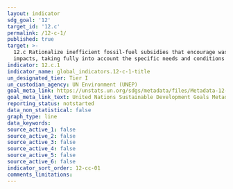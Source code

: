 ```yaml
---
layout: indicator
sdg_goal: '12'
target_id: '12.c'
permalink: /12-c-1/
published: true
target: >-
  12.c Rationalize inefficient fossil-fuel subsidies that encourage wasteful consumption by removing market distortions, in accordance with national circumstances, including by restructuring taxation and phasing out those harmful subsidies, where they exist, to reflect their environmental
  impacts, taking fully into account the specific needs and conditions of developing countries and minimizing the possible adverse impacts on their development in a manner that protects the poor and the affected communities
indicator: 12.c.1
indicator_name: global_indicators.12-c-1-title
un_designated_tier: Tier I
un_custodian_agency: UN Environment (UNEP)
goal_meta_link: https://unstats.un.org/sdgs/metadata/files/Metadata-12-0c-01.pdf
goal_meta_link_text: United Nations Sustainable Development Goals Metadata (PDF 4.0 MB)
reporting_status: notstarted
data_non_statistical: false
graph_type: line
data_keywords:  
source_active_1: false
source_active_2: false
source_active_3: false
source_active_4: false
source_active_5: false
source_active_6: false
indicator_sort_order: 12-cc-01
comments_limitations: 
---
```

